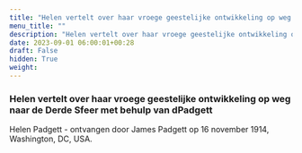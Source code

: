 ```yaml
---
title: "Helen vertelt over haar vroege geestelijke ontwikkeling op weg naar de Derde Sfeer met behulp van dPadgett"
menu_title: ""
description: "Helen vertelt over haar vroege geestelijke ontwikkeling op weg naar de Derde Sfeer met behulp van dPadgett"
date: 2023-09-01 06:00:01+00:28
draft: False
hidden: True
weight:
---
```

### Helen vertelt over haar vroege geestelijke ontwikkeling op weg naar de Derde Sfeer met behulp van dPadgett

Helen Padgett - ontvangen door James Padgett op 16 november 1914, Washington, DC, USA.
